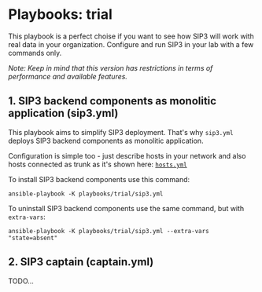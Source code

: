 # Playbooks: trial

This playbook is a perfect choise if you want to see how SIP3 will work with real data in your organization. Configure and run SIP3 in your lab with a few commands only.

_Note: Keep in mind that this version has restrictions in terms of performance and available features._

## 1. SIP3 backend components as monolitic application (sip3.yml)

This playbook aims to simplify SIP3 deployment. That's why `sip3.yml` deploys SIP3 backend components as monolitic application. 

Configuration is simple too - just describe hosts in your network and also hosts connected as trunk as it's shown here: [`hosts.yml`](../../roles/sip3-salto/templates/hosts.yml)

To install SIP3 backend components use this command:
```
ansible-playbook -K playbooks/trial/sip3.yml
```

To uninstall SIP3 backend components use the same command, but with `extra-vars`:
```
ansible-playbook -K playbooks/trial/sip3.yml --extra-vars "state=absent"
```

## 2. SIP3 captain (captain.yml)

TODO...
